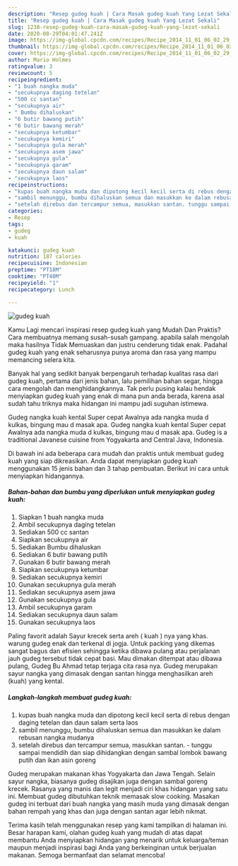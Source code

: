 ```yaml
---
description: "Resep gudeg kuah | Cara Masak gudeg kuah Yang Lezat Sekali"
title: "Resep gudeg kuah | Cara Masak gudeg kuah Yang Lezat Sekali"
slug: 1238-resep-gudeg-kuah-cara-masak-gudeg-kuah-yang-lezat-sekali
date: 2020-08-29T04:01:47.241Z
image: https://img-global.cpcdn.com/recipes/Recipe_2014_11_01_06_02_29_66_b2017b63c63d1f9632ed/751x532cq70/gudeg-kuah-foto-resep-utama.jpg
thumbnail: https://img-global.cpcdn.com/recipes/Recipe_2014_11_01_06_02_29_66_b2017b63c63d1f9632ed/751x532cq70/gudeg-kuah-foto-resep-utama.jpg
cover: https://img-global.cpcdn.com/recipes/Recipe_2014_11_01_06_02_29_66_b2017b63c63d1f9632ed/751x532cq70/gudeg-kuah-foto-resep-utama.jpg
author: Mario Holmes
ratingvalue: 3
reviewcount: 5
recipeingredient:
- "1 buah nangka muda"
- "secukupnya daging tetelan"
- "500 cc santan"
- "secukupnya air"
- " Bumbu dihaluskan"
- "6 butir bawang putih"
- "6 butir bawang merah"
- "secukupnya ketumbar"
- "secukupnya kemiri"
- "secukupnya gula merah"
- "secukupnya asem jawa"
- "secukupnya gula"
- "secukupnya garam"
- "secukupnya daun salam"
- "secukupnya laos"
recipeinstructions:
- "kupas buah nangka muda dan dipotong kecil kecil serta di rebus dengan daging tetelan dan daun salam serta laos"
- "sambil menunggu, bumbu dihaluskan semua dan masukkan ke dalam rebusan nangka mudanya"
- "setelah direbus dan tercampur semua, masukkan santan. tunggu sampai mendidih dan siap dihidangkan dengan sambal lombok bawang putih dan ikan asin goreng"
categories:
- Resep
tags:
- gudeg
- kuah

katakunci: gudeg kuah 
nutrition: 187 calories
recipecuisine: Indonesian
preptime: "PT18M"
cooktime: "PT40M"
recipeyield: "1"
recipecategory: Lunch

---
```



![gudeg kuah](https://img-global.cpcdn.com/recipes/Recipe_2014_11_01_06_02_29_66_b2017b63c63d1f9632ed/751x532cq70/gudeg-kuah-foto-resep-utama.jpg)

Kamu Lagi mencari inspirasi resep gudeg kuah yang Mudah Dan Praktis? Cara membuatnya memang susah-susah gampang. apabila salah mengolah maka hasilnya Tidak Memuaskan dan justru cenderung tidak enak. Padahal gudeg kuah yang enak seharusnya punya aroma dan rasa yang mampu memancing selera kita.

Banyak hal yang sedikit banyak berpengaruh terhadap kualitas rasa dari gudeg kuah, pertama dari jenis bahan, lalu pemilihan bahan segar, hingga cara mengolah dan menghidangkannya. Tak perlu pusing kalau hendak menyiapkan gudeg kuah yang enak di mana pun anda berada, karena asal sudah tahu triknya maka hidangan ini mampu jadi suguhan istimewa.

Gudeg nangka kuah kental Super cepat Awalnya ada nangka muda d kulkas, bingung mau d masak apa. Gudeg nangka kuah kental Super cepat Awalnya ada nangka muda d kulkas, bingung mau d masak apa. Gudeg is a traditional Javanese cuisine from Yogyakarta and Central Java, Indonesia.


Di bawah ini ada beberapa cara mudah dan praktis untuk membuat gudeg kuah yang siap dikreasikan. Anda dapat menyiapkan gudeg kuah menggunakan 15 jenis bahan dan 3 tahap pembuatan. Berikut ini cara untuk menyiapkan hidangannya.

<!--inarticleads1-->

##### Bahan-bahan dan bumbu yang diperlukan untuk menyiapkan gudeg kuah:

1. Siapkan 1 buah nangka muda
1. Ambil secukupnya daging tetelan
1. Sediakan 500 cc santan
1. Siapkan secukupnya air
1. Sediakan  Bumbu dihaluskan
1. Sediakan 6 butir bawang putih
1. Gunakan 6 butir bawang merah
1. Siapkan secukupnya ketumbar
1. Sediakan secukupnya kemiri
1. Gunakan secukupnya gula merah
1. Sediakan secukupnya asem jawa
1. Gunakan secukupnya gula
1. Ambil secukupnya garam
1. Sediakan secukupnya daun salam
1. Gunakan secukupnya laos


Paling favorit adalah Sayur krecek serta areh ( kuah ) nya yang khas. warung gudeg enak dan terkenal di jogja. Untuk packing yang dikemas sangat bagus dan efisien sehingga ketika dibawa pulang atau perjalanan jauh gudeg tersebut tidak cepat basi. Mau dimakan ditempat atau dibawa pulang, Gudeg Bu Ahmad tetap terjaga cita rasa nya. Gudeg merupakan sayur nangka yang dimasak dengan santan hingga menghasilkan areh (kuah) yang kental. 

<!--inarticleads2-->

##### Langkah-langkah membuat gudeg kuah:

1. kupas buah nangka muda dan dipotong kecil kecil serta di rebus dengan daging tetelan dan daun salam serta laos
1. sambil menunggu, bumbu dihaluskan semua dan masukkan ke dalam rebusan nangka mudanya
1. setelah direbus dan tercampur semua, masukkan santan. - tunggu sampai mendidih dan siap dihidangkan dengan sambal lombok bawang putih dan ikan asin goreng


Gudeg merupakan makanan khas Yogyakarta dan Jawa Tengah. Selain sayur nangka, biasanya gudeg disajikan juga dengan sambal goreng krecek. Rasanya yang manis dan legit menjadi ciri khas hidangan yang satu ini. Membuat gudeg dibutuhkan teknik memasak slow cooking. Masakan gudeg ini terbuat dari buah nangka yang masih muda yang dimasak dengan bahan rempah yang khas dan juga dengan santan agar lebih nikmat. 

Terima kasih telah menggunakan resep yang kami tampilkan di halaman ini. Besar harapan kami, olahan gudeg kuah yang mudah di atas dapat membantu Anda menyiapkan hidangan yang menarik untuk keluarga/teman maupun menjadi inspirasi bagi Anda yang berkeinginan untuk berjualan makanan. Semoga bermanfaat dan selamat mencoba!
